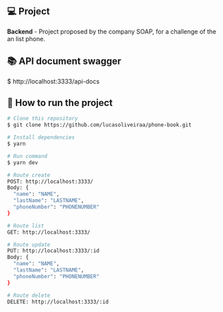 ## 💻 Project

**Backend** - Project proposed by the company SOAP, for a challenge of the an list phone.

## 📚 API document swagger

$ http://localhost:3333/api-docs

## 🚀 How to run the project

```bash
# Clone this repository
$ git clone https://github.com/lucasoliveiraa/phone-book.git

# Install dependencies
$ yarn

# Run command
$ yarn dev

# Route create
POST: http://localhost:3333/
Body: {
  "name": "NAME",
  "lastName": "LASTNAME",
  "phoneNumber": "PHONENUMBER"
}

# Route list
GET: http://localhost:3333/

# Route update
PUT: http://localhost:3333/:id
Body: {
  "name": "NAME",
  "lastName": "LASTNAME",
  "phoneNumber": "PHONENUMBER"
}

# Route delete
DELETE: http://localhost:3333/:id
```

